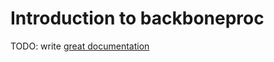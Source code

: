 # Introduction to backboneproc

TODO: write [great documentation](http://jacobian.org/writing/great-documentation/what-to-write/)
